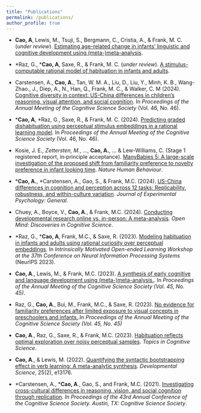 ```yaml
---
title: "Publications"
permalink: /publications/
author_profile: true
---
```



- **Cao, A**, Lewis, M., Tsuji, S., Bergmann, C., Cristia, A., & Frank, M. C. (*under review*). [Estimating age-related change in infants’ linguistic and cognitive development using  (meta-)meta-analysis](https://osf.io/preprints/psyarxiv/qd3cf?view_only=). 

- \*Raz, G., \***Cao, A**, Saxe, R., & Frank, M. C. (*under review*). [A stimulus-computable rational model of habituation in infants and adults](https://www.biorxiv.org/content/10.1101/2024.08.21.609039v2). 

- Carstensen, A., **Cao, A.**, Tan, W. M. A., Liu, D., Liu, Y., Minh, K. B., Wang-Zhao., J., Diep, A., N., Han, Q., Frank, M. C., &  Walker, C. M (2024). [Cognitive diversity in context: US-China differences in children’s reasoning, visual attention, and social cognition](https://escholarship.org/content/qt4v11x3bz/qt4v11x3bz_noSplash_dc4d8379701dfeb3d678395d0f316248.pdf). In *Proceedings of the Annual Meeting of the Cognitive Science Society* (Vol. 46, No. 46). 

- \***Cao, A**, \*Raz, G., Saxe, R., & Frank, M. C. (2024). [Predicting graded dishabituation using perceptual stimulus embeddings in a rational learning model](https://osf.io/preprints/psyarxiv/jeqdm). In *Proceedings of the Annual Meeting of the Cognitive Science Society* (Vol. 46, No. 46). 

- Kosie, J. E.*, Zettersten, M.*, ...,  **Cao, A.**, ... & Lew-Williams, C. (Stage 1 registered report, in‑principle acceptance). [ManyBabies 5: A large-scale investigation of the proposed shift from familiarity preference to novelty preference in infant looking time](https://psyarxiv.com/ck3vd/). *Nature Human Behaviour*. 

- \***Cao, A.**, \*Carstensen, A., Gao, S., & Frank, M.C. (2024). [US-China differences in cognition and perception across 12 tasks: Replicability, robustness, and within-culture variation](https://psycnet.apa.org/record/2024-91725-001). *Journal of Experimental Psychology: General*.

- Chuey, A., Boyce, V., **Cao, A**., & Frank, M.C. (2024). [Conducting developmental research online vs. in-person: A meta-analysis](https://psyarxiv.com/qc6fw). *Open Mind: Discoveries in Cognitive Science*.

- \*Raz, G., \***Cao, A**, Frank, M.C., & Saxe, R. (2023). [Modeling habituation in infants and adults using rational curiosity over perceptual embeddings](https://openreview.net/forum?id=DY5RK2ZsPn). In *Intrinsically Motivated Open-ended Learning Workshop at the 37th Conference on Neural Information Processing Systems* (NeurIPS 2023). 

- **Cao, A**., Lewis, M., & Frank, M.C. (2023). [A synthesis of early cognitive and language development using (meta-)meta-analysis.](https://escholarship.org/uc/item/1dw0q9pg). In *Proceedings of the Annual Meeting of the Cognitive Science Society (Vol. 45, No. 45)*.

- Raz, G., **Cao, A**., Bui, M., Frank, M.C., & Saxe, R. (2023). [No evidence for familiarity preferences after limited exposure to visual concepts in preschoolers and infants.](https://escholarship.org/uc/item/5f38t3cd).In *Proceedings of the Annual Meeting of the Cognitive Science Society (Vol. 45, No. 45)*

- **Cao, A**., Raz, G., Saxe, R., & Frank, M.C. (2023). [Habituation reflects optimal exploration over noisy perceptual samples](https://onlinelibrary.wiley.com/doi/10.1111/tops.12631). *Topics in Cognitive Science*.

- **Cao, A**., & Lewis, M. (2022). [Quantifying the syntactic bootstrapping effect in verb learning: A meta-analytic synthesis](https://onlinelibrary.wiley.com/doi/full/10.1111/desc.13176). *Developmental Science*, 25(2), e13176. 

- \*Carstensen, A., \***Cao, A**., Gao, S., and Frank, M.C. (2021). [Investigating cross-cultural differences in reasoning, vision, and social cognition through replication](https://escholarship.org/content/qt3sn0030x/qt3sn0030x.pdf). *In Proceedings of the 43rd Annual Conference of the Cognitive Science Society. Austin, TX: Cognitive Science Society*.


